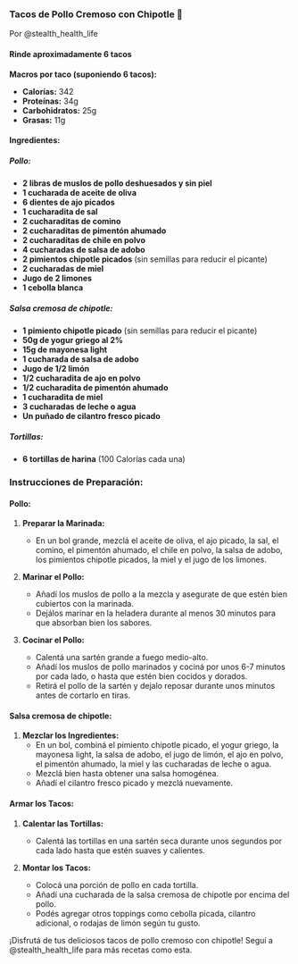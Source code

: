 ### **Tacos de Pollo Cremoso con Chipotle 💪**
Por @stealth_health_life

#### **Rinde aproximadamente 6 tacos**

**Macros por taco (suponiendo 6 tacos):**
- **Calorías:** 342
- **Proteínas:** 34g
- **Carbohidratos:** 25g
- **Grasas:** 11g

#### **Ingredientes:**

##### **Pollo:**
- **2 libras de muslos de pollo deshuesados y sin piel**
- **1 cucharada de aceite de oliva**
- **6 dientes de ajo picados**
- **1 cucharadita de sal**
- **2 cucharaditas de comino**
- **2 cucharaditas de pimentón ahumado**
- **2 cucharaditas de chile en polvo**
- **4 cucharadas de salsa de adobo**
- **2 pimientos chipotle picados** (sin semillas para reducir el picante)
- **2 cucharadas de miel**
- **Jugo de 2 limones**
- **1 cebolla blanca**

##### **Salsa cremosa de chipotle:**
- **1 pimiento chipotle picado** (sin semillas para reducir el picante)
- **50g de yogur griego al 2%**
- **15g de mayonesa light**
- **1 cucharada de salsa de adobo**
- **Jugo de 1/2 limón**
- **1/2 cucharadita de ajo en polvo**
- **1/2 cucharadita de pimentón ahumado**
- **1 cucharadita de miel**
- **3 cucharadas de leche o agua**
- **Un puñado de cilantro fresco picado**

##### **Tortillas:**
- **6 tortillas de harina** (100 Calorías cada una)

### **Instrucciones de Preparación:**

#### **Pollo:**
1. **Preparar la Marinada:**
   - En un bol grande, mezclá el aceite de oliva, el ajo picado, la sal, el comino, el pimentón ahumado, el chile en polvo, la salsa de adobo, los pimientos chipotle picados, la miel y el jugo de los limones.

2. **Marinar el Pollo:**
   - Añadí los muslos de pollo a la mezcla y asegurate de que estén bien cubiertos con la marinada.
   - Dejálos marinar en la heladera durante al menos 30 minutos para que absorban bien los sabores.

3. **Cocinar el Pollo:**
   - Calentá una sartén grande a fuego medio-alto.
   - Añadí los muslos de pollo marinados y cociná por unos 6-7 minutos por cada lado, o hasta que estén bien cocidos y dorados.
   - Retirá el pollo de la sartén y dejalo reposar durante unos minutos antes de cortarlo en tiras.

#### **Salsa cremosa de chipotle:**
1. **Mezclar los Ingredientes:**
   - En un bol, combiná el pimiento chipotle picado, el yogur griego, la mayonesa light, la salsa de adobo, el jugo de limón, el ajo en polvo, el pimentón ahumado, la miel y las cucharadas de leche o agua.
   - Mezclá bien hasta obtener una salsa homogénea.
   - Añadí el cilantro fresco picado y mezclá nuevamente.

#### **Armar los Tacos:**
1. **Calentar las Tortillas:**
   - Calentá las tortillas en una sartén seca durante unos segundos por cada lado hasta que estén suaves y calientes.

2. **Montar los Tacos:**
   - Colocá una porción de pollo en cada tortilla.
   - Añadí una cucharada de la salsa cremosa de chipotle por encima del pollo.
   - Podés agregar otros toppings como cebolla picada, cilantro adicional, o rodajas de limón según tu gusto.

¡Disfrutá de tus deliciosos tacos de pollo cremoso con chipotle! Seguí a @stealth_health_life para más recetas como esta.